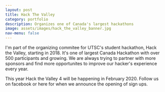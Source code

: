 ```yaml
---
layout: post
title: Hack The Valley
category: portfolio
description: Organizes one of Canada's largest hackathons
image: assets/images/hack_the_valley_banner.jpg
nav-menu: false
---
```


I'm part of the organizing commitee for UTSC's student hackathon, Hack the Valley, starting in 2018.
It's one of largest Canada Hackathon with over 500 participants and growing. We are always trying to partner with more
sponsors and find more opportunites to improve our hacker's experience every year.

This year Hack the Valley 4 will be happening in February 2020. Follow us on facebook or here for when
we announce the opening of sign ups.
